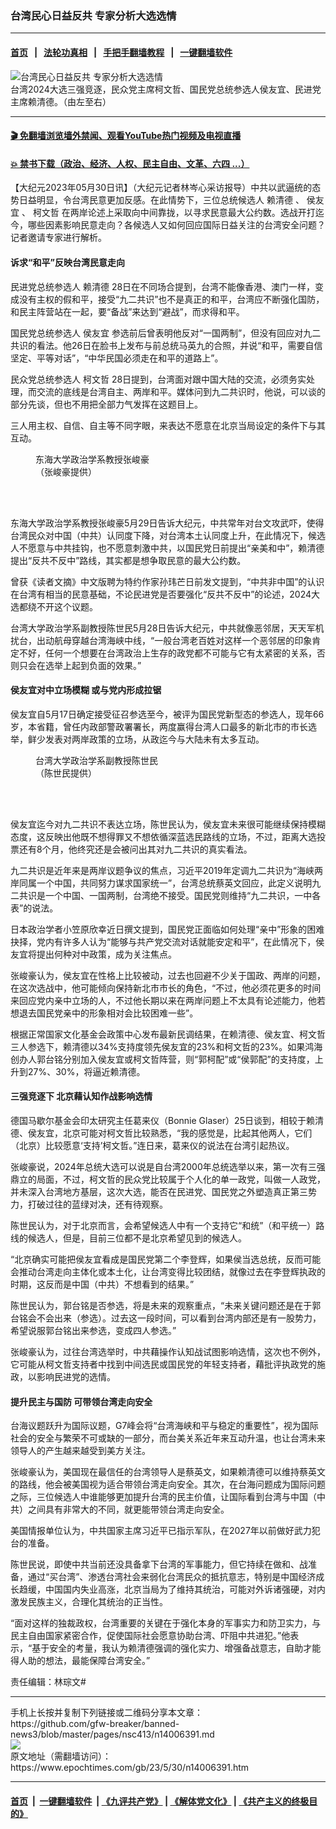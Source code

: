 ### 台湾民心日益反共 专家分析大选选情
------------------------

#### [首页](https://github.com/gfw-breaker/banned-news3/blob/master/README.md) &nbsp;&nbsp;|&nbsp;&nbsp; [法轮功真相](https://github.com/begood0513/basic/blob/master/README.md)  &nbsp;&nbsp;|&nbsp;&nbsp; [手把手翻墙教程](https://github.com/gfw-breaker/guides/wiki)  &nbsp;&nbsp;|&nbsp;&nbsp; [一键翻墙软件](https://github.com/gfw-breaker/nogfw/blob/master/README.md)  



<div><img alt="台湾民心日益反共 专家分析大选选情" class="attachment-djy_600_400 size-djy_600_400 wp-post-image" src="https://i.epochtimes.com/assets/uploads/2023/05/id14006416-0530-1-600x400.png"/>
<div class="caption">
 台湾2024大选三强竞逐，民众党主席柯文哲、国民党总统参选人侯友宜、民进党主席赖清德。（由左至右）
</div></div><hr/>

#### [ 🎬  免翻墙浏览墙外禁闻、观看YouTube热门视频及电视直播](https://github.com/gfw-breaker/HelloWorld)

#### [ 💥  禁书下载（政治、经济、人权、民主自由、文革、六四 ...）](https://github.com/gfw-breaker/books/blob/master/README.md)

<div><p>
 【大纪元2023年05月30日讯】（大纪元记者林岑心采访报导）中共以武逼统的态势日益明显，令台湾民意更加反感。在此情势下，三位总统候选人
 <ok href="https://www.epochtimes.com/gb/tag/%E8%B5%96%E6%B8%85%E5%BE%B7.html">
  赖清德
 </ok>
 、
 <ok href="https://www.epochtimes.com/gb/tag/%E4%BE%AF%E5%8F%8B%E5%AE%9C.html">
  侯友宜
 </ok>
 、
 <ok href="https://www.epochtimes.com/gb/tag/%E6%9F%AF%E6%96%87%E5%93%B2.html">
  柯文哲
 </ok>
 在两岸论述上采取向中间靠拢，以寻求民意最大公约数。选战开打迄今，哪些因素影响民意走向？各候选人又如何回应国际日益关注的台湾安全问题？记者邀请专家进行解析。
</p>
<h4>
 诉求“和平”反映台湾民意走向
</h4>
<p>
 民进党总统参选人
 <ok href="https://www.epochtimes.com/gb/tag/%E8%B5%96%E6%B8%85%E5%BE%B7.html">
  赖清德
 </ok>
 28日在不同场合提到，台湾不能像香港、澳门一样，变成没有主权的假和平，接受“九二共识”也不是真正的和平，台湾应不断强化国防，和民主阵营站在一起，要“备战”来达到“避战”，而求得和平。
</p>
<p>
 国民党总统参选人
 <ok href="https://www.epochtimes.com/gb/tag/%E4%BE%AF%E5%8F%8B%E5%AE%9C.html">
  侯友宜
 </ok>
 参选前后曾表明他反对“一国两制”，但没有回应对九二共识的看法。他26日在脸书上发布与前总统马英九的合照，并说“和平，需要自信坚定、平等对话”，“中华民国必须走在和平的道路上”。
</p>
<p>
 民众党总统参选人
 <ok href="https://www.epochtimes.com/gb/tag/%E6%9F%AF%E6%96%87%E5%93%B2.html">
  柯文哲
 </ok>
 28日提到，台湾面对跟中国大陆的交流，必须务实处理，而交流的底线是台湾自主、两岸和平。媒体问到九二共识时，他说，可以谈的部分先谈，但也不用把全部力气发挥在这题目上。
</p>
<p>
 三人用主权、自信、自主等不同字眼，来表达不愿意在北京当局设定的条件下与其互动。
</p>
<figure aria-describedby="caption-attachment-14006421" class="wp-caption alignright" id="attachment_14006421" style="width: 191px">
 <ok href="https://i.epochtimes.com/assets/uploads/2023/05/id14006421-Screenshot_20230529_124813_Chrome.jpg" target="_blank">
  <img alt="" class="wp-image-14006421" src="https://i.epochtimes.com/assets/uploads/2023/05/id14006421-Screenshot_20230529_124813_Chrome-300x396.jpg"/>
 </ok>
 <br/><figcaption class="wp-caption-text" id="caption-attachment-14006421">
  东海大学政治学系教授张峻豪（张峻豪提供）
 </figcaption><br/>
</figure><br/>
<p>
 东海大学政治学系教授张峻豪5月29日告诉大纪元，中共常年对台文攻武吓，使得台湾民众对中国（中共）认同度下降，对台湾本土认同度上升，在此情况下，候选人不愿意与中共挂钩，也不愿意刺激中共，以国民党日前提出“亲美和中”，赖清德提出“反共不反中”路线，其实都是想争取民意的最大公约数。
</p>
<p>
 曾获《读者文摘》中文版聘为特约作家孙玮芒日前发文提到，“中共非中国”的认识在台湾有相当的民意基础，不论民进党是否要强化“反共不反中”的论述，2024大选都绕不开这个议题。
</p>
<p>
 台湾大学政治学系副教授陈世民5月28日告诉大纪元，中共就像恶邻居，天天军机扰台，出动航母穿越台湾海峡中线，“一般台湾老百姓对这样一个恶邻居的印象肯定不好，任何一个想要在台湾政治上生存的政党都不可能与它有太紧密的关系，否则只会在选举上起到负面的效果。”
</p>
<h4>
 侯友宜对中立场模糊 或与党内形成拉锯
</h4>
<p>
 侯友宜自5月17日确定接受征召参选至今，被评为国民党新型态的参选人，现年66岁，本省籍，曾任内政部警政署署长，两度赢得台湾人口最多的新北市的市长选举，鲜少发表对两岸政策的立场，从政迄今与大陆未有太多互动。
</p>
<figure aria-describedby="caption-attachment-14006434" class="wp-caption alignleft" id="attachment_14006434" style="width: 205px">
 <ok href="https://i.epochtimes.com/assets/uploads/2023/05/id14006434-Moi2022.jpg" target="_blank">
  <img alt="" class="wp-image-14006434" src="https://i.epochtimes.com/assets/uploads/2023/05/id14006434-Moi2022-300x385.jpg"/>
 </ok>
 <br/><figcaption class="wp-caption-text" id="caption-attachment-14006434">
  台湾大学政治学系副教授陈世民（陈世民提供）
 </figcaption><br/>
</figure><br/>
<p>
 侯友宜迄今对九二共识不表达立场，陈世民认为，侯友宜未来很可能继续保持模糊态度，这反映出他既不想得罪又不想依循深蓝选民路线的立场，不过，距离大选投票还有8个月，他终究还是会被问出其对九二共识的真实看法。
</p>
<p>
 九二共识是近年来是两岸议题争议的焦点，习近平2019年定调九二共识为“海峡两岸同属一个中国，共同努力谋求国家统一”，台湾总统蔡英文回应，此定义说明九二共识是一个中国、一国两制，台湾绝不接受。国民党则维持“九二共识，一中各表”的说法。
</p>
<p>
 日本政治学者小笠原欣幸近日撰文提到，国民党正面临如何处理“亲中”形象的困难抉择，党内有许多人认为“能够与共产党交流对话就能安定和平”，在此情况下，侯友宜将提出何种对中政策，成为关注焦点。
</p>
<p>
 张峻豪认为，侯友宜在性格上比较被动，过去也回避不少关于国政、两岸的问题，在这次选战中，他可能倾向保持新北市市长的角色，“不过，他必须花更多的时间来回应党内亲中立场的人，不过他长期以来在两岸问题上不太具有论述能力，他若想退去国民党亲中的形象相对会比较困难一些”。
</p>
<p>
 根据正常国家文化基金会政策中心发布最新民调结果，在赖清德、侯友宜、柯文哲三人参选下，赖清德以34%支持度领先侯友宜的23%和柯文哲的23%。如果鸿海创办人郭台铭分别加入侯友宜或柯文哲阵营，则“郭柯配”或“侯郭配”的支持度，上升到27%、30%，将逼近赖清德。
</p>
<h4>
 三强竞逐下 北京藉认知作战影响选情
</h4>
<p>
 德国马歇尔基金会印太研究主任葛来仪（Bonnie Glaser）25日谈到，相较于赖清德、侯友宜，北京可能对柯文哲比较熟悉，“我的感觉是，比起其他两人，它们（北京）比较愿意‘支持’柯文哲。”连日来，葛来仪的说法在台湾引起热议。
</p>
<p>
 张峻豪说，2024年总统大选可以说是自台湾2000年总统选举以来，第一次有三强鼎立的局面，不过，柯文哲的民众党比较属于个人化的单一政党，叫做一人政党，并未深入台湾地方基层，这次大选，能否在民进党、国民党之外塑造真正第三势力，打破过往的蓝绿对决，还有待观察。
</p>
<p>
 陈世民认为，对于北京而言，会希望候选人中有一个支持它“和统”（和平统一）路线的候选人，但是，目前三位都不是北京希望见到的候选人。
</p>
<p>
 “北京确实可能把侯友宜看成是国民党第二个李登辉，如果侯当选总统，反而可能会推动台湾走向主体化或本土化，让台湾变得比较团结，就像过去在李登辉执政的时期，这反而是中国（中共）不想看到的结果。”
</p>
<p>
 陈世民认为，郭台铭是否参选，将是未来的观察重点，“未来关键问题还是在于郭台铭会不会出来（参选）。过去这一段时间，可以看到台湾内部还是有一股势力，希望说服郭台铭出来参选，变成四人参选。”
</p>
<p>
 张峻豪认为，过往台湾选举时，中共藉操作认知战试图影响选情，这次也不例外，它可能从柯文哲支持者中找到中间选民或国民党的年轻支持者，藉批评执政党的施政，以影响民进党的选情。
</p>
<h4>
 提升民主与国防 可带领台湾走向安全
</h4>
<p>
 台海议题跃升为国际议题，G7峰会将“台湾海峡和平与稳定的重要性”，视为国际社会的安全与繁荣不可或缺的一部分，而台美关系近年来互动升温，也让台湾未来领导人的产生越来越受到美方关注。
</p>
<p>
 张峻豪认为，美国现在最信任的台湾领导人是蔡英文，如果赖清德可以维持蔡英文的路线，他会被美国视为适合带领台湾走向安全。其次，在台海问题成为国际问题之际，三位候选人中谁能够更加提升台湾的民主价值，让国际看到台湾与中国（中共）之间具有非常大的不同，就更能带领台湾走向安全。
</p>
<p>
 美国情报单位认为，中共国家主席习近平已指示军队，在2027年以前做好武力犯台的准备。
</p>
<p>
 陈世民说，即使中共当前还没具备拿下台湾的军事能力，但它持续在做和、战准备，通过“买台湾”、渗透台湾社会来弱化台湾民众的抵抗意志，特别是中国经济成长趋缓，中国国内失业高涨，北京当局为了维持其统治，可能对外诉诸强硬，对内激发民族主义，合理化其统治的正当性。
</p>
<p>
 “面对这样的独裁政权，台湾重要的关键在于强化本身的军事实力和防卫实力，与民主自由国家紧密合作，促使国际社会愿意协助台湾、吓阻中共进犯。”他表示，“基于安全的考量，我认为赖清德强调的强化实力、增强备战意志，自助才能得人助的想法，最能保障台湾安全。”
</p>
<p>
 责任编辑：林琮文#
</p>
</div>
<hr/>
手机上长按并复制下列链接或二维码分享本文章：<br/>
https://github.com/gfw-breaker/banned-news3/blob/master/pages/nsc413/n14006391.md <br/>
<a href='https://github.com/gfw-breaker/banned-news3/blob/master/pages/nsc413/n14006391.md'><img src='https://github.com/gfw-breaker/banned-news3/blob/master/pages/nsc413/n14006391.md.png'/></a> <br/>
原文地址（需翻墙访问）：https://www.epochtimes.com/gb/23/5/30/n14006391.htm


------------------------
#### [首页](https://github.com/gfw-breaker/banned-news3/blob/master/README.md) &nbsp;|&nbsp; [一键翻墙软件](https://github.com/gfw-breaker/nogfw/blob/master/README.md) &nbsp;| [《九评共产党》](https://github.com/gfw-breaker/9ping.md/blob/master/README.md#九评之一评共产党是什么) | [《解体党文化》](https://github.com/gfw-breaker/jtdwh.md/blob/master/README.md) | [《共产主义的终极目的》](https://github.com/gfw-breaker/gczydzjmd.md/blob/master/README.md)


<img src='http://gfw-breaker.win/banned-news3/pages/nsc413/n14006391.md' width='0px' height='0px'/>
